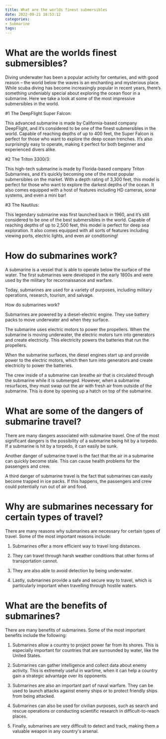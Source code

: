 ```yaml
---
title: What are the worlds finest submersibles
date: 2022-09-21 18:53:12
categories:
- Submarine
tags:
---
```



#  What are the worlds finest submersibles?

Diving underwater has been a popular activity for centuries, and with good reason – the world below the waves is an enchanting and mysterious place. While scuba diving has become increasingly popular in recent years, there’s something undeniably special about exploring the ocean floor in a submarine. Here we take a look at some of the most impressive submersibles in the world.

#1 The DeepFlight Super Falcon:

This advanced submarine is made by California-based company DeepFlight, and it’s considered to be one of the finest submersibles in the world. Capable of reaching depths of up to 400 feet, the Super Falcon is perfect for those who want to explore the deep ocean trenches. It’s also surprisingly easy to operate, making it perfect for both beginner and experienced divers alike.

#2 The Triton 3300/3:

This high-tech submarine is made by Florida-based company Triton Submarines, and it’s quickly becoming one of the most popular submersibles on the market. With a depth rating of 3,300 feet, this model is perfect for those who want to explore the darkest depths of the ocean. It also comes equipped with a host of features including HD cameras, sonar systems, and even a mini bar!

#3 The Nautilus:

This legendary submarine was first launched back in 1960, and it’s still considered to be one of the best submersibles in the world. Capable of reaching depths of up to 2,500 feet, this model is perfect for deep sea exploration. It also comes equipped with all sorts of features including viewing ports, electric lights, and even air conditioning!

#  How do submarines work?

A submarine is a vessel that is able to operate below the surface of the water. The first submarines were developed in the early 1800s and were used by the military for reconnaissance and warfare.

Today, submarines are used for a variety of purposes, including military operations, research, tourism, and salvage.

How do submarines work?

Submarines are powered by a diesel-electric engine. They use battery packs to move underwater and when they surface.

The submarine uses electric motors to power the propellers. When the submarine is moving underwater, the electric motors turn into generators and create electricity. This electricity powers the batteries that run the propellers.

When the submarine surfaces, the diesel engines start up and provide power to the electric motors, which then turn into generators and create electricity to power the batteries.

The crew inside of a submarine can breathe air that is circulated through the submarine while it is submerged. However, when a submarine resurfaces, they must swap out the air with fresh air from outside of the submarine. This is done by opening up a hatch on top of the submarine.

#  What are some of the dangers of submarine travel?

There are many dangers associated with submarine travel. One of the most significant dangers is the possibility of a submarine being hit by a torpedo. If a submarine is hit by a torpedo, it can easily be sunk.

Another danger of submarine travel is the fact that the air in a submarine can quickly become stale. This can cause health problems for the passengers and crew.

A third danger of submarine travel is the fact that submarines can easily become trapped in ice packs. If this happens, the passengers and crew could potentially run out of air and food.

#  Why are submarines necessary for certain types of travel?

There are many reasons why submarines are necessary for certain types of travel. Some of the most important reasons include:

1) Submarines offer a more efficient way to travel long distances.

2) They can travel through harsh weather conditions that other forms of transportation cannot.

3) They are also able to avoid detection by being underwater.

4) Lastly, submarines provide a safe and secure way to travel, which is particularly important when travelling through hostile waters.

#  What are the benefits of submarines?

There are many benefits of submarines. Some of the most important benefits include the following:

1. Submarines allow a country to project power far from its shores. This is especially important for countries that are surrounded by water, like the United States.

2. Submarines can gather intelligence and collect data about enemy activity. This is extremely useful in wartime, when it can help a country gain a strategic advantage over its opponents.

3. Submarines are also an important part of naval warfare. They can be used to launch attacks against enemy ships or to protect friendly ships from being attacked.

4. Submarines can also be used for civilian purposes, such as search and rescue operations or conducting scientific research in difficult-to-reach places.

5. Finally, submarines are very difficult to detect and track, making them a valuable weapon in any country's arsenal.